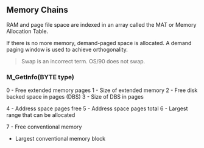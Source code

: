 ## Memory Chains

RAM and page file space are indexed in an array called the MAT or Memory Allocation Table.

If there is no more memory, demand-paged space is allocated. A demand paging window is used to achieve orthogonality.

> Swap is an incorrect term. OS/90 does not swap.

### M_GetInfo(BYTE type)

0 - Free extended memory pages
1 - Size of extended memory
2 - Free disk backed space in pages (DBS)
3 - Size of DBS in pages

4 - Address space pages free
5 - Address space pages total
6 - Largest range that can be allocated

7 - Free conventional memory
- Largest conventional memory block
